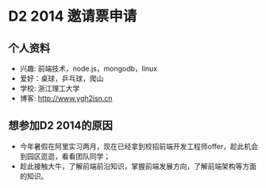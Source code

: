 # D2 2014 邀请票申请

## 个人资料

- 兴趣: 前端技术，node.js，mongodb，linux
- 爱好：桌球，乒乓球，爬山
- 学校: 浙江理工大学 
- 博客: http://www.ygh2jsn.cn

## 想参加D2 2014的原因

 * 今年暑假在阿里实习两月，现在已经拿到校招前端开发工程师offer，趁此机会到园区逛逛，看看团队同学；
 * 趁此接触大牛，了解前端前沿知识，掌握前端发展方向，了解前端架构等方面的知识。